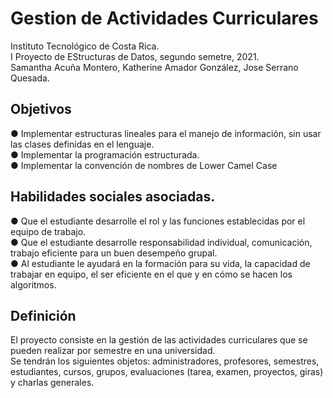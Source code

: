 # Gestion de Actividades Curriculares

Instituto Tecnológico de Costa Rica.<br />
I Proyecto de EStructuras de Datos, segundo semetre, 2021.<br />
Samantha Acuña Montero, Katherine Amador González, Jose Serrano Quesada.<br />

## Objetivos<br />
● Implementar estructuras lineales para el manejo de información, sin usar las clases definidas en el lenguaje.<br />
● Implementar la programación estructurada.<br />
● Implementar la convención de nombres de Lower Camel Case<br />

## Habilidades sociales asociadas.<br />
● Que el estudiante desarrolle el rol y las funciones establecidas por el equipo de trabajo.<br />
● Que el estudiante desarrolle responsabilidad individual, comunicación, trabajo eficiente para un buen desempeño grupal.<br />
● Al estudiante le ayudará en la formación para su vida, la capacidad de trabajar en equipo, el ser eficiente en el que y en cómo se hacen los algoritmos.<br />

## Definición<br />
El proyecto consiste en la gestión de las actividades curriculares que se pueden realizar por
semestre en una universidad.<br />
Se tendrán los siguientes objetos: administradores, profesores, semestres, estudiantes,
cursos, grupos, evaluaciones (tarea, examen, proyectos, giras) y charlas generales.
